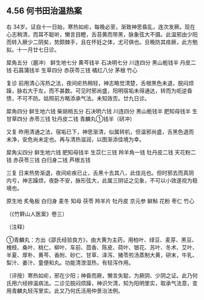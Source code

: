 ## 4.56 何书田治温热案

右 34岁。证自十一日始，寒热如疟，每晚必至，渐致神思昏乱，连次发厥。现在心志稍清，而耳不聪听，懒言目瞪，舌苔黄而带黑，脉象弦大不摄。此温邪由少阳而转入厥少二阴矣，势颇棘手，且在怀妊之体，尤可俱也。旦晚防其痉厥，此方勉拟。十一月廿七日诊。

犀角五分（磨冲） 鲜生地七分 黄芩钱半 石决明七分 川连四分 黑山栀钱半 丹皮二钱 石菖蒲钱半 生草四分 赤茯苓三钱 橘红八分 茅根 竹心

复诊 前用清心泻热之法，夜间疟热稍轻，神志略觉清楚，舌根黑色未退，脘闷烦躁，脉右大于左，而不甚数。可见时邪尚盛，阳明宿垢未得通达，转而为呃逆昏愦，不可不防。姑照前方略添承气法。未知效否。廿九日诊。

犀角四分 鲜生地六钱 柴胡梢五分 石决明六钱 川连四分 黑山栀钱半 肥知母钱半 生甘草四分 赤苓三钱 牡丹皮二钱 青麟丸①钱半（研冲）

又复 昨用清通之法，宿垢已下，神思渐清，似属转机，但温邪尚盛，舌黑色退而未净，安危尚未定也。再与清热滋润，以图渐添佳境为幸。

犀角尖四分 鲜生地六钱 肥知母钱半 生苡仁三钱 羚羊角一钱 牡丹皮二钱 天花粉二钱 赤茯苓三钱 白归身二钱 芦根五钱

三复 日来热势渐退，夜间疟疾已止，舌黑十去其八，此佳兆也。但时邪去而真阴内亏，神志躁烦，夜卧不安，脉形弦大，此属三阴证之见象，不可以小效遂视为稳境也。

原生地 炙龟板 白归身 麦冬 知母 茯苓 羚羊片 牡丹皮 京元参 鲜斛 花粉 枣仁 竹心

（《竹簳山人医案》卷三）

〔注释〕

①青麟丸：方出《邵氏经验良方》，由大黄为主药，用柏叶、绿豆、麦芽、黑豆、槐枝、桑叶、桃仁、柳叶、车前、茴香、陈皮、荷叶、银花、苏叶、冬术、艾叶、半夏、厚朴、黄芩、香附、砂仁、甘草、泽泻、猪苓煎汤蒸制大黄，研末，牛乳、梨汁、姜汁、童便和丸。功能清泄湿热，有轻泻作用。

〔评按〕寒热如疟，邪在少阳；神昏而厥，懒言失聪，为厥阴、少阴之证。此乃何氏用六经辨温病法。二诊见脘闷烦躁，神识欠清，知为阳明里实，取承气法意，变用青麟丸轻泻里实。此又乃何氏活用仲景治法例。
